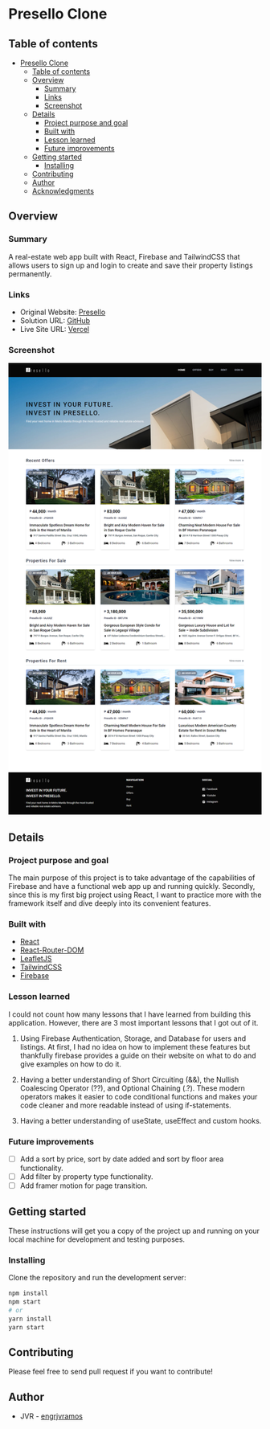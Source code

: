 # Presello Clone

## Table of contents

- [Presello Clone](#presello-clone)
  - [Table of contents](#table-of-contents)
  - [Overview](#overview)
    - [Summary](#summary)
    - [Links](#links)
    - [Screenshot](#screenshot)
  - [Details](#details)
    - [Project purpose and goal](#project-purpose-and-goal)
    - [Built with](#built-with)
    - [Lesson learned](#lesson-learned)
    - [Future improvements](#future-improvements)
  - [Getting started](#getting-started)
    - [Installing](#installing)
  - [Contributing](#contributing)
  - [Author](#author)
  - [Acknowledgments](#acknowledgments)

## Overview

### Summary

A real-estate web app built with React, Firebase and TailwindCSS that allows users to sign up and login to create and save their property listings permanently.

### Links

- Original Website: [Presello](https://www.presello.com/)
- Solution URL: [GitHub](https://github.com/engrjvramos/presello-clone)
- Live Site URL: [Vercel](https://presello-clone.vercel.app)

### Screenshot

![](./src/assets/home.png)

## Details

### Project purpose and goal

The main purpose of this project is to take advantage of the capabilities of Firebase and have a functional web app up and running quickly. Secondly, since this is my first big project using React, I want to practice more with the framework itself and dive deeply into its convenient features.

### Built with

- [React](https://reactjs.org/)
- [React-Router-DOM](https://reactrouter.com/en/main)
- [LeafletJS](https://leafletjs.com/)
- [TailwindCSS](https://tailwindcss.com/)
- [Firebase](https://firebase.google.com/)

### Lesson learned

I could not count how many lessons that I have learned from building this application. However, there are 3 most important lessons that I got out of it.

1. Using Firebase Authentication, Storage, and Database for users and listings. At first, I had no idea on how to implement these features but thankfully firebase provides a guide on their website on what to do and give examples on how to do it.

2. Having a better understanding of Short Circuiting (&&), the Nullish Coalescing Operator (??), and Optional Chaining (.?). These modern operators makes it easier to code conditional functions and makes your code cleaner and more readable instead of using if-statements.
3. Having a better understanding of useState, useEffect and custom hooks.

### Future improvements

- [ ] Add a sort by price, sort by date added and sort by floor area functionality.
- [ ] Add filter by property type functionality.
- [ ] Add framer motion for page transition.

## Getting started

These instructions will get you a copy of the project up and running on your local machine for development and testing purposes.

### Installing

Clone the repository and run the development server:

```bash
npm install
npm start
# or
yarn install
yarn start
```

## Contributing

Please feel free to send pull request if you want to contribute!

## Author

- JVR - [engrjvramos](https://engrjvramos.github.io)
